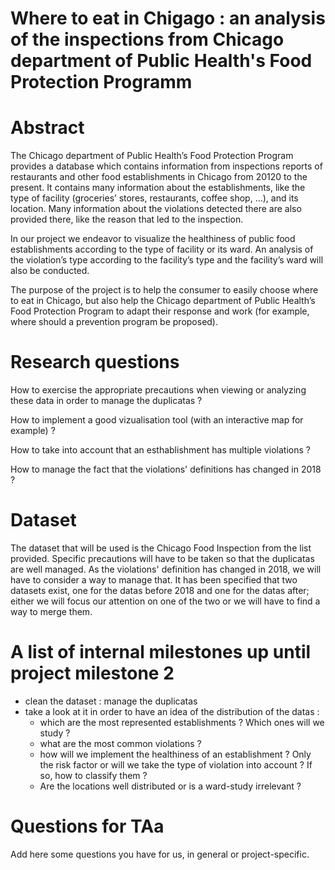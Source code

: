 # Where to eat in Chigago : an analysis of the inspections from Chicago department of Public Health's Food Protection Programm

# Abstract
The Chicago department of Public Health’s Food Protection Program provides a database which contains information from inspections reports of restaurants and other food establishments in Chicago from 20120 to the present. It contains many information about the establishments, like the type of facility (groceries’ stores, restaurants, coffee shop, …), and its location. Many information about the violations detected there are also provided there, like the reason that led to the inspection.

In our project we endeavor to visualize the healthiness of public food establishments according to the type of facility or its ward. An analysis of the violation’s type according to the facility’s type and the facility’s ward will also be conducted. 

The purpose of the project is to help the consumer to easily choose where to eat in Chicago, but also help the Chicago department of Public Health’s Food Protection Program to adapt their response and work (for example, where should a prevention program be proposed).



# Research questions
How to exercise the appropriate precautions when viewing or analyzing these data in order to manage the duplicatas ?

How to implement a good vizualisation tool (with an interactive map for example) ?

How to take into account that an esthablishment has multiple violations ?

How to manage the fact that the violations' definitions has changed in 2018 ?


# Dataset

The dataset that will be used is the Chicago Food Inspection from the list provided. Specific precautions will have to be taken so that the duplicatas are well managed. As the violations' definition has changed in 2018, we will have to consider a way to manage that. It has been specified that two datasets exist, one for the datas before 2018 and one for the datas after; either we will focus our attention on one of the two or we will have to find a way to merge them. 

# A list of internal milestones up until project milestone 2
- clean the dataset : manage the duplicatas
- take a look at it in order to have an idea of the distribution of the datas :
    - which are the most represented establishments ? Which ones will we study ?
    - what are the most common violations ?
    - how will we implement the healthiness of an establishment ? Only the risk factor or will we take the type of violation into             account ? If so, how to classify them ?
    - Are the locations well distributed or is a ward-study irrelevant ?

# Questions for TAa
Add here some questions you have for us, in general or project-specific.

